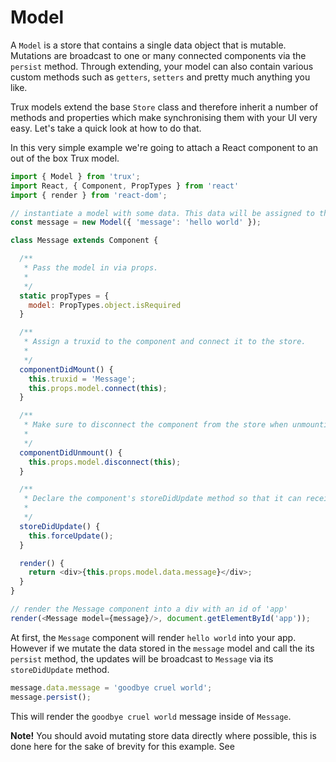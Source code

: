 # Model

A `Model` is a store that contains a single data object that is mutable. Mutations are broadcast to one or many connected components via the `persist` method. Through extending, your model can also contain various custom methods such as `getters`, `setters` and pretty much anything you like.

Trux models extend the base `Store` class and therefore inherit a number of methods and properties which make synchronising them with your UI very easy. Let's take a quick look at how to do that.

In this very simple example we're going to attach a React component to an out of the box Trux model.

```js
import { Model } from 'trux';
import React, { Component, PropTypes } from 'react'
import { render } from 'react-dom';

// instantiate a model with some data. This data will be assigned to the message.data property.
const message = new Model({ 'message': 'hello world' });

class Message extends Component {

  /**
   * Pass the model in via props.
   *
   */
  static propTypes = {
    model: PropTypes.object.isRequired
  }

  /**
   * Assign a truxid to the component and connect it to the store.
   *
   */
  componentDidMount() {
    this.truxid = 'Message';
    this.props.model.connect(this);
  }

  /**
   * Make sure to disconnect the component from the store when unmounting.
   *
   */
  componentDidUnmount() {
    this.props.model.disconnect(this);
  }

  /**
   * Declare the component's storeDidUpdate method so that it can receive updates.
   *
   */
  storeDidUpdate() {
    this.forceUpdate();
  }

  render() {
    return <div>{this.props.model.data.message}</div>;
  }
}

// render the Message component into a div with an id of 'app'
render(<Message model={message}/>, document.getElementById('app'));
```

At first, the `Message` component will render `hello world` into your app. However if we mutate the data stored in the `message` model and call the its `persist` method, the updates will be broadcast to `Message` via its `storeDidUpdate` method.

```js
message.data.message = 'goodbye cruel world';
message.persist();
```

This will render the `goodbye cruel world` message inside of `Message`. 

**Note!** You should avoid mutating store data directly where possible, this is done here for the sake of brevity for this example. See 

